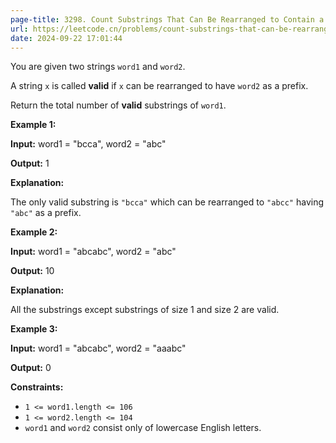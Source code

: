 ```yaml
---
page-title: 3298. Count Substrings That Can Be Rearranged to Contain a String II
url: https://leetcode.cn/problems/count-substrings-that-can-be-rearranged-to-contain-a-string-ii/
date: 2024-09-22 17:01:44
---
```

You are given two strings `word1` and `word2`.

A string `x` is called **valid** if `x` can be rearranged to have `word2` as a prefix.

Return the total number of **valid** substrings of `word1`.

**Example 1:**

**Input:** word1 = "bcca", word2 = "abc"

**Output:** 1

**Explanation:**

The only valid substring is `"bcca"` which can be rearranged to `"abcc"` having `"abc"` as a prefix.

**Example 2:**

**Input:** word1 = "abcabc", word2 = "abc"

**Output:** 10

**Explanation:**

All the substrings except substrings of size 1 and size 2 are valid.

**Example 3:**

**Input:** word1 = "abcabc", word2 = "aaabc"

**Output:** 0

**Constraints:**

-   `1 <= word1.length <= 106`
-   `1 <= word2.length <= 104`
-   `word1` and `word2` consist only of lowercase English letters.